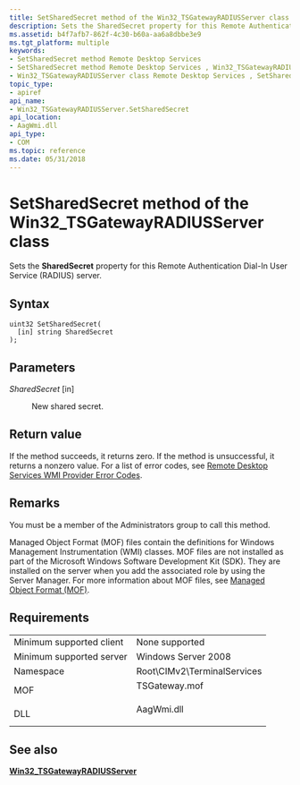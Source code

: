 ```yaml
---
title: SetSharedSecret method of the Win32_TSGatewayRADIUSServer class
description: Sets the SharedSecret property for this Remote Authentication Dial-In User Service (RADIUS) server.
ms.assetid: b4f7afb7-862f-4c30-b60a-aa6a8dbbe3e9
ms.tgt_platform: multiple
keywords:
- SetSharedSecret method Remote Desktop Services
- SetSharedSecret method Remote Desktop Services , Win32_TSGatewayRADIUSServer class
- Win32_TSGatewayRADIUSServer class Remote Desktop Services , SetSharedSecret method
topic_type:
- apiref
api_name:
- Win32_TSGatewayRADIUSServer.SetSharedSecret
api_location:
- AagWmi.dll
api_type:
- COM
ms.topic: reference
ms.date: 05/31/2018
---
```


# SetSharedSecret method of the Win32\_TSGatewayRADIUSServer class

Sets the **SharedSecret** property for this Remote Authentication Dial-In User Service (RADIUS) server.

## Syntax


```mof
uint32 SetSharedSecret(
  [in] string SharedSecret
);
```



## Parameters

<dl> <dt>

*SharedSecret* \[in\]
</dt> <dd>

New shared secret.

</dd> </dl>

## Return value

If the method succeeds, it returns zero. If the method is unsuccessful, it returns a nonzero value. For a list of error codes, see [Remote Desktop Services WMI Provider Error Codes](terminal-services-wmi-provider-error-codes.md).

## Remarks

You must be a member of the Administrators group to call this method.

Managed Object Format (MOF) files contain the definitions for Windows Management Instrumentation (WMI) classes. MOF files are not installed as part of the Microsoft Windows Software Development Kit (SDK). They are installed on the server when you add the associated role by using the Server Manager. For more information about MOF files, see [Managed Object Format (MOF)](/windows/desktop/WmiSdk/managed-object-format--mof-).

## Requirements



|                                     |                                                                                          |
|-------------------------------------|------------------------------------------------------------------------------------------|
| Minimum supported client<br/> | None supported<br/>                                                                |
| Minimum supported server<br/> | Windows Server 2008<br/>                                                           |
| Namespace<br/>                | Root\\CIMv2\\TerminalServices<br/>                                                 |
| MOF<br/>                      | <dl> <dt>TSGateway.mof</dt> </dl> |
| DLL<br/>                      | <dl> <dt>AagWmi.dll</dt> </dl>    |



## See also

<dl> <dt>

[**Win32\_TSGatewayRADIUSServer**](win32-tsgatewayradiusserver.md)
</dt> </dl>

 

